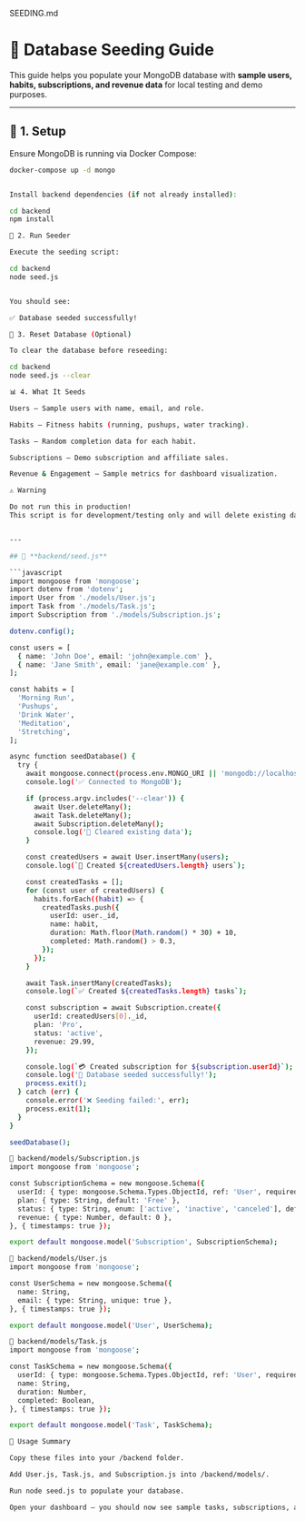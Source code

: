 SEEDING.md
# 🌱 Database Seeding Guide

This guide helps you populate your MongoDB database with **sample users, habits, subscriptions, and revenue data** for local testing and demo purposes.

---

## 🧩 1. Setup

Ensure MongoDB is running via Docker Compose:

```bash
docker-compose up -d mongo


Install backend dependencies (if not already installed):

cd backend
npm install

🌱 2. Run Seeder

Execute the seeding script:

cd backend
node seed.js


You should see:

✅ Database seeded successfully!

🧹 3. Reset Database (Optional)

To clear the database before reseeding:

cd backend
node seed.js --clear

📊 4. What It Seeds

Users – Sample users with name, email, and role.

Habits – Fitness habits (running, pushups, water tracking).

Tasks – Random completion data for each habit.

Subscriptions – Demo subscription and affiliate sales.

Revenue & Engagement – Sample metrics for dashboard visualization.

⚠️ Warning

Do not run this in production!
This script is for development/testing only and will delete existing data.


---

## 📄 **backend/seed.js**

```javascript
import mongoose from 'mongoose';
import dotenv from 'dotenv';
import User from './models/User.js';
import Task from './models/Task.js';
import Subscription from './models/Subscription.js';

dotenv.config();

const users = [
  { name: 'John Doe', email: 'john@example.com' },
  { name: 'Jane Smith', email: 'jane@example.com' },
];

const habits = [
  'Morning Run',
  'Pushups',
  'Drink Water',
  'Meditation',
  'Stretching',
];

async function seedDatabase() {
  try {
    await mongoose.connect(process.env.MONGO_URI || 'mongodb://localhost:27017/fitnessapp');
    console.log('✅ Connected to MongoDB');

    if (process.argv.includes('--clear')) {
      await User.deleteMany();
      await Task.deleteMany();
      await Subscription.deleteMany();
      console.log('🧹 Cleared existing data');
    }

    const createdUsers = await User.insertMany(users);
    console.log(`👥 Created ${createdUsers.length} users`);

    const createdTasks = [];
    for (const user of createdUsers) {
      habits.forEach((habit) => {
        createdTasks.push({
          userId: user._id,
          name: habit,
          duration: Math.floor(Math.random() * 30) + 10,
          completed: Math.random() > 0.3,
        });
      });
    }

    await Task.insertMany(createdTasks);
    console.log(`✅ Created ${createdTasks.length} tasks`);

    const subscription = await Subscription.create({
      userId: createdUsers[0]._id,
      plan: 'Pro',
      status: 'active',
      revenue: 29.99,
    });

    console.log(`💳 Created subscription for ${subscription.userId}`);
    console.log('🎉 Database seeded successfully!');
    process.exit();
  } catch (err) {
    console.error('❌ Seeding failed:', err);
    process.exit(1);
  }
}

seedDatabase();

📄 backend/models/Subscription.js
import mongoose from 'mongoose';

const SubscriptionSchema = new mongoose.Schema({
  userId: { type: mongoose.Schema.Types.ObjectId, ref: 'User', required: true },
  plan: { type: String, default: 'Free' },
  status: { type: String, enum: ['active', 'inactive', 'canceled'], default: 'active' },
  revenue: { type: Number, default: 0 },
}, { timestamps: true });

export default mongoose.model('Subscription', SubscriptionSchema);

📄 backend/models/User.js
import mongoose from 'mongoose';

const UserSchema = new mongoose.Schema({
  name: String,
  email: { type: String, unique: true },
}, { timestamps: true });

export default mongoose.model('User', UserSchema);

📄 backend/models/Task.js
import mongoose from 'mongoose';

const TaskSchema = new mongoose.Schema({
  userId: { type: mongoose.Schema.Types.ObjectId, ref: 'User', required: true },
  name: String,
  duration: Number,
  completed: Boolean,
}, { timestamps: true });

export default mongoose.model('Task', TaskSchema);

🔧 Usage Summary

Copy these files into your /backend folder.

Add User.js, Task.js, and Subscription.js into /backend/models/.

Run node seed.js to populate your database.

Open your dashboard — you should now see sample tasks, subscriptions, and revenue metrics populated.
